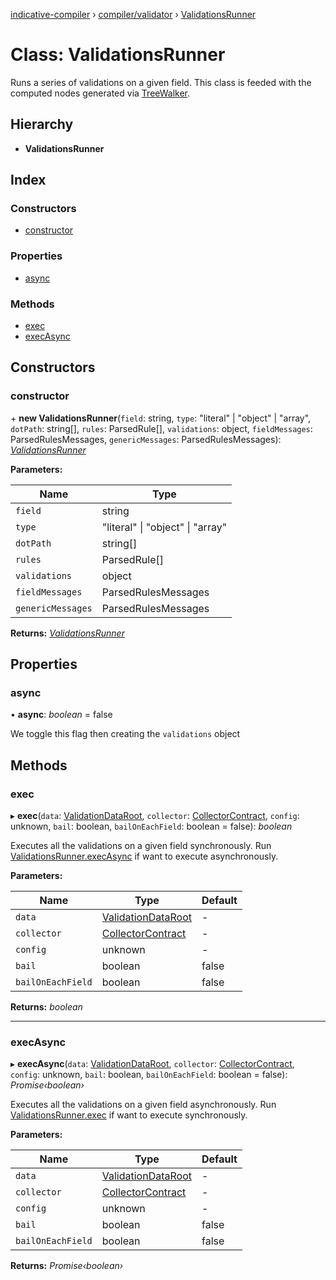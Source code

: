 [indicative-compiler](../README.md) › [compiler/validator](../modules/compiler_validator.md) › [ValidationsRunner](compiler_validator.validationsrunner.md)

# Class: ValidationsRunner

Runs a series of validations on a given field. This class is feeded with the
computed nodes generated via [TreeWalker](compiler_main.treewalker.md).

## Hierarchy

* **ValidationsRunner**

## Index

### Constructors

* [constructor](compiler_validator.validationsrunner.md#constructor)

### Properties

* [async](compiler_validator.validationsrunner.md#async)

### Methods

* [exec](compiler_validator.validationsrunner.md#exec)
* [execAsync](compiler_validator.validationsrunner.md#execasync)

## Constructors

###  constructor

\+ **new ValidationsRunner**(`field`: string, `type`: "literal" | "object" | "array", `dotPath`: string[], `rules`: ParsedRule[], `validations`: object, `fieldMessages`: ParsedRulesMessages, `genericMessages`: ParsedRulesMessages): *[ValidationsRunner](compiler_validator.validationsrunner.md)*

**Parameters:**

Name | Type |
------ | ------ |
`field` | string |
`type` | "literal" &#124; "object" &#124; "array" |
`dotPath` | string[] |
`rules` | ParsedRule[] |
`validations` | object |
`fieldMessages` | ParsedRulesMessages |
`genericMessages` | ParsedRulesMessages |

**Returns:** *[ValidationsRunner](compiler_validator.validationsrunner.md)*

## Properties

###  async

• **async**: *boolean* = false

We toggle this flag then creating the `validations` object

## Methods

###  exec

▸ **exec**(`data`: [ValidationDataRoot](../modules/compiler_main.md#validationdataroot), `collector`: [CollectorContract](../interfaces/compiler_main.collectorcontract.md), `config`: unknown, `bail`: boolean, `bailOnEachField`: boolean = false): *boolean*

Executes all the validations on a given field synchronously. Run
[ValidationsRunner.execAsync](compiler_validator.validationsrunner.md#execasync) if want to execute asynchronously.

**Parameters:**

Name | Type | Default |
------ | ------ | ------ |
`data` | [ValidationDataRoot](../modules/compiler_main.md#validationdataroot) | - |
`collector` | [CollectorContract](../interfaces/compiler_main.collectorcontract.md) | - |
`config` | unknown | - |
`bail` | boolean | false |
`bailOnEachField` | boolean | false |

**Returns:** *boolean*

___

###  execAsync

▸ **execAsync**(`data`: [ValidationDataRoot](../modules/compiler_main.md#validationdataroot), `collector`: [CollectorContract](../interfaces/compiler_main.collectorcontract.md), `config`: unknown, `bail`: boolean, `bailOnEachField`: boolean = false): *Promise‹boolean›*

Executes all the validations on a given field asynchronously. Run
[ValidationsRunner.exec](compiler_validator.validationsrunner.md#exec) if want to execute synchronously.

**Parameters:**

Name | Type | Default |
------ | ------ | ------ |
`data` | [ValidationDataRoot](../modules/compiler_main.md#validationdataroot) | - |
`collector` | [CollectorContract](../interfaces/compiler_main.collectorcontract.md) | - |
`config` | unknown | - |
`bail` | boolean | false |
`bailOnEachField` | boolean | false |

**Returns:** *Promise‹boolean›*
